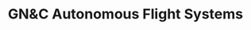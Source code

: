 ---
layout: page
title: GN&C Autonomous Flight Systems
description: NASA Johnson Space Center (Summer 2020, Pathways Program)
img: assets/media/internships/NASA_JSC_EG6/cover.png
importance: 1
category: Undergraduate
related_publications: false
---